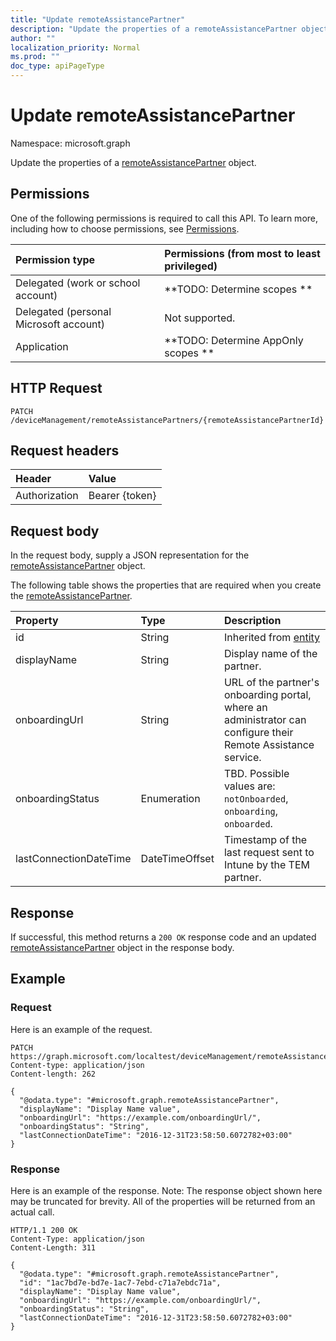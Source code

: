 ```yaml
---
title: "Update remoteAssistancePartner"
description: "Update the properties of a remoteAssistancePartner object."
author: ""
localization_priority: Normal
ms.prod: ""
doc_type: apiPageType
---
```


# Update remoteAssistancePartner

Namespace: microsoft.graph

Update the properties of a [remoteAssistancePartner](../resources/remoteassistancepartner.md) object.

## Permissions
One of the following permissions is required to call this API. To learn more, including how to choose permissions, see [Permissions](/concepts/permissions-reference.md).

|Permission type|Permissions (from most to least privileged)|
|:---|:---|
|Delegated (work or school account)|**TODO: Determine scopes **|
|Delegated (personal Microsoft account)|Not supported.|
|Application|**TODO: Determine AppOnly scopes **|

## HTTP Request
<!-- {
  "blockType": "ignored"
}
-->
``` http
PATCH /deviceManagement/remoteAssistancePartners/{remoteAssistancePartnerId}
```

## Request headers
|Header|Value|
|:---|:---|
|Authorization|Bearer {token}|

## Request body
In the request body, supply a JSON representation for the [remoteAssistancePartner](../resources/remoteassistancepartner.md) object.

The following table shows the properties that are required when you create the [remoteAssistancePartner](../resources/remoteassistancepartner.md).

|Property|Type|Description|
|:---|:---|:---|
|id|String| Inherited from [entity](../resources/entity.md)|
|displayName|String|Display name of the partner.|
|onboardingUrl|String|URL of the partner's onboarding portal, where an administrator can configure their Remote Assistance service.|
|onboardingStatus|Enumeration|TBD. Possible values are: `notOnboarded`, `onboarding`, `onboarded`.|
|lastConnectionDateTime|DateTimeOffset|Timestamp of the last request sent to Intune by the TEM partner.|



## Response
If successful, this method returns a `200 OK` response code and an updated [remoteAssistancePartner](../resources/remoteassistancepartner.md) object in the response body.

## Example

### Request
Here is an example of the request.
<!-- {
  "blockType": "request",
  "name": "update_remoteassistancepartner"
}
-->
``` http
PATCH https://graph.microsoft.com/localtest/deviceManagement/remoteAssistancePartners/{remoteAssistancePartnerId}
Content-type: application/json
Content-length: 262

{
  "@odata.type": "#microsoft.graph.remoteAssistancePartner",
  "displayName": "Display Name value",
  "onboardingUrl": "https://example.com/onboardingUrl/",
  "onboardingStatus": "String",
  "lastConnectionDateTime": "2016-12-31T23:58:50.6072782+03:00"
}
```

### Response
Here is an example of the response. Note: The response object shown here may be truncated for brevity. All of the properties will be returned from an actual call.
<!-- {
  "blockType": "response",
  "truncated": true
}
-->
``` http
HTTP/1.1 200 OK
Content-Type: application/json
Content-Length: 311

{
  "@odata.type": "#microsoft.graph.remoteAssistancePartner",
  "id": "1ac7bd7e-bd7e-1ac7-7ebd-c71a7ebdc71a",
  "displayName": "Display Name value",
  "onboardingUrl": "https://example.com/onboardingUrl/",
  "onboardingStatus": "String",
  "lastConnectionDateTime": "2016-12-31T23:58:50.6072782+03:00"
}
```

